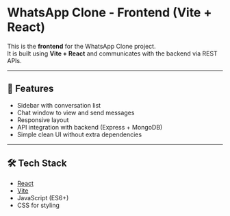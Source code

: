 # WhatsApp Clone - Frontend (Vite + React)

This is the **frontend** for the WhatsApp Clone project.  
It is built using **Vite + React** and communicates with the backend via REST APIs.

---

## 🚀 Features

- Sidebar with conversation list
- Chat window to view and send messages
- Responsive layout
- API integration with backend (Express + MongoDB)
- Simple clean UI without extra dependencies

---

## 🛠 Tech Stack

- [React](https://reactjs.org/)
- [Vite](https://vitejs.dev/)
- JavaScript (ES6+)
- CSS for styling